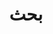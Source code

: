 ---
title: "بحث"
slug: "search"
layout: "search"
outputs:
    - html
    - json
lastmod: 2025-04-05
menu:
    main: 
        weight: -90
        params:
            icon: search
---